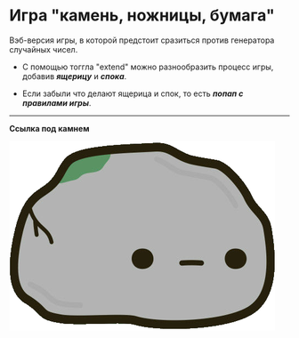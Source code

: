 
# __Игра "камень, ножницы, бумага"__

Вэб-версия игры, в которой предстоит сразиться против генератора случайных чисел.

- С помощью тоггла "extend" можно разнообразить процесс игры, добавив ***ящерицу*** и ***спока***.

- Если забыли что делают ящерица и спок, то есть ***попап с правилами игры***.



___
 __Ссылка под камнем__

[![Камень](./images/icon.png)](https://nameless501.github.io/rock_paper_scissors/)
